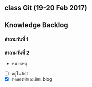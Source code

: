 ## class Git (19-20 Feb 2017)

## Knowledge Backlog

### คำถามวันที่ 1

### คำถามวันที่ 2

* หมายเหตุ
- [ ] อยู่ใน list
- [x] ทดลองทำและเขียน blog